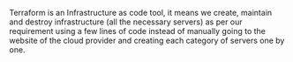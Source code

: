 
Terraform is an Infrastructure as code tool, it means we create, maintain and destroy infrastructure (all the necessary servers) as per our requirement using a few lines of code instead of manually going to the website of the cloud provider and creating each category of servers one by one.  

